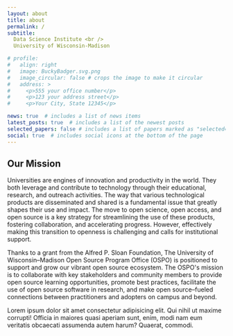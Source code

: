 ```yaml
---
layout: about
title: about
permalink: /
subtitle: 
  Data Science Institute <br />
  University of Wisconsin-Madison

# profile:
#   align: right
#   image: BuckyBadger.svg.png
#   image_circular: false # crops the image to make it circular
#   address: >
#     <p>555 your office number</p>
#     <p>123 your address street</p>
#     <p>Your City, State 12345</p>

news: true  # includes a list of news items
latest_posts: true  # includes a list of the newest posts
selected_papers: false # includes a list of papers marked as "selected={true}"
social: true  # includes social icons at the bottom of the page
---
```

<!--         
  <div class="image mb-4">
    <img src="images\OSPOWhat.png" alt="OSPO What">
  </div> -->

        
## Our Mission


Universities are engines of innovation and productivity in the world. They both leverage and contribute to technology through their educational, research, and outreach activities. The way that various technological products are disseminated and shared is a fundamental issue that greatly shapes their use and impact. The move to open science, open access, and open source is a key strategy for streamlining the use of these products, fostering collaboration, and accelerating progress. However, effectively making this transition to openness is challenging and calls for institutional support.

Thanks to a grant from the Alfred P. Sloan Foundation, The University of Wisconsin–Madison Open Source Program Office (OSPO) is positioned to support and grow our vibrant open source ecosystem. The OSPO's mission is to collaborate with key stakeholders and community members to provide open source learning opportunities, promote best practices, facilitate the use of open source software in research, and make open source–fueled connections between practitioners and adopters on campus and beyond.

Lorem ipsum dolor sit amet consectetur adipisicing elit. Qui nihil ut maxime corrupti! Officia in maiores quasi aperiam sunt, enim, modi nam eum veritatis obcaecati assumenda autem harum? Quaerat, commodi.


<!-- Put your address / P.O. box / other info right below your picture. You can also disable any of these elements by editing `profile` property of the YAML header of your `_pages/about.md`. Edit `_bibliography/papers.bib` and Jekyll will render your [publications page](/al-folio/publications/) automatically.

Link to your social media connections, too. This theme is set up to use [Font Awesome icons](http://fortawesome.github.io/Font-Awesome/) and [Academicons](https://jpswalsh.github.io/academicons/), like the ones below. Add your Facebook, Twitter, LinkedIn, Google Scholar, or just disable all of them.  -->
 